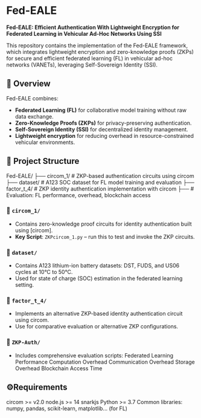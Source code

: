 # Fed-EALE

**Fed-EALE: Efficient Authentication With Lightweight Encryption for Federated Learning in Vehicular Ad-Hoc Networks Using SSI**

This repository contains the implementation of the Fed-EALE framework, which integrates lightweight encryption and zero-knowledge proofs (ZKPs) for secure and efficient federated learning (FL) in vehicular ad-hoc networks (VANETs), leveraging Self-Sovereign Identity (SSI).

## 📘 Overview

Fed-EALE combines:
- **Federated Learning (FL)** for collaborative model training without raw data exchange.
- **Zero-Knowledge Proofs (ZKPs)** for privacy-preserving authentication.
- **Self-Sovereign Identity (SSI)** for decentralized identity management.
- **Lightweight encryption** for reducing overhead in resource-constrained vehicular environments.

## 📁 Project Structure
Fed-EALE/
├── circom_1/ # ZKP-based authentication circuits using circom
├── dataset/ # A123 SOC dataset for FL model training and evaluation
├── factor_t_4/ # ZKP identity authentication implementation with circom
├──  # Evaluation: FL performance, overhead, blockchain access


### 🔐 `circom_1/`

- Contains zero-knowledge proof circuits for identity authentication built using [circom].
- **Key Script**: `ZKPcircom_1.py` – run this to test and invoke the ZKP circuits.

### 🔐  `dataset/ `
- Contains A123 lithium-ion battery datasets: DST, FUDS, and US06 cycles at 10°C to 50°C.
- Used for state of charge (SOC) estimation in the federated learning setting.

### 🔐  `factor_t_4/`
- Implements an alternative ZKP-based identity authentication circuit using circom.
- Use for comparative evaluation or alternative ZKP configurations.

### 🔐  `ZKP-Auth/`
- Includes comprehensive evaluation scripts:
  Federated Learning Performance
  Computation Overhead
  Communication Overhead
  Storage Overhead
  Blockchain Access Time

## ⚙️Requirements
circom >= v2.0
node.js >= 14
snarkjs
Python >= 3.7
Common libraries: numpy, pandas, scikit-learn, matplotlib... (for FL)
